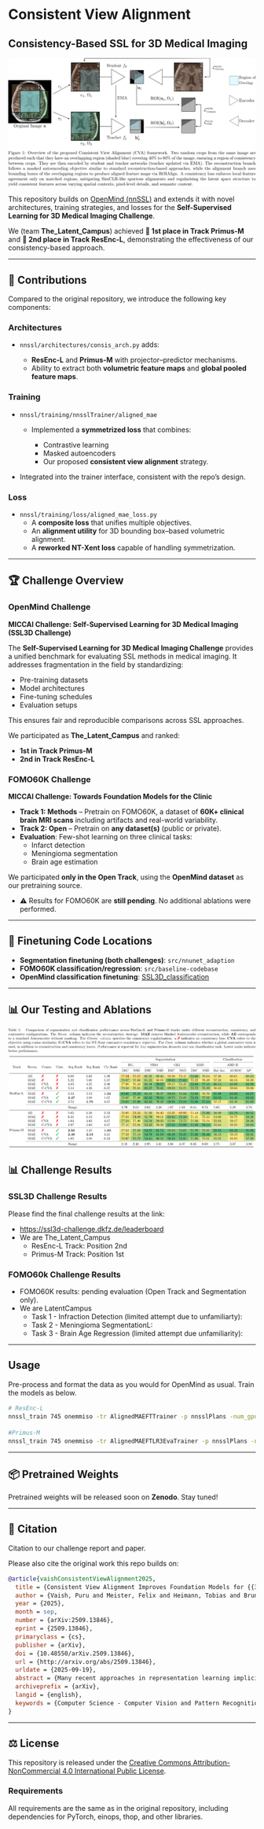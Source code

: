 # Consistent View Alignment
## Consistency-Based SSL for 3D Medical Imaging

![Schema](./assets/CVA/Schema.png)

This repository builds on [OpenMind (nnSSL)](link-to-original-repo) and extends it with novel architectures, training strategies, and losses for the **Self-Supervised Learning for 3D Medical Imaging Challenge**.

We (team **The\_Latent\_Campus**) achieved **🥇 1st place in Track Primus-M** and **🥈 2nd place in Track ResEnc-L**, demonstrating the effectiveness of our consistency-based approach.

---

## 🔧 Contributions

Compared to the original repository, we introduce the following key components:

### **Architectures**

* `nnssl/architectures/consis_arch.py` adds:

  * **ResEnc-L** and **Primus-M** with projector–predictor mechanisms.
  * Ability to extract both **volumetric feature maps** and **global pooled feature maps**.

### **Training**
* `nnssl/training/nnsslTrainer/aligned_mae`
  * Implemented a **symmetrized loss** that combines:

    * Contrastive learning
    * Masked autoencoders
    * Our proposed **consistent view alignment** strategy.

* Integrated into the trainer interface, consistent with the repo’s design.

### **Loss**
* `nnssl/training/loss/aligned_mae_loss.py`
  * A **composite loss** that unifies multiple objectives.
  * An **alignment utility** for 3D bounding box–based volumetric alignment.
  * A **reworked NT-Xent loss** capable of handling symmetrization.

---

## 🏆 Challenge Overview


### OpenMind Challenge

**MICCAI Challenge: Self-Supervised Learning for 3D Medical Imaging (SSL3D Challenge)**

The **Self-Supervised Learning for 3D Medical Imaging Challenge** provides a unified benchmark for evaluating SSL methods in medical imaging.
It addresses fragmentation in the field by standardizing:

* Pre-training datasets
* Model architectures
* Fine-tuning schedules
* Evaluation setups

This ensures fair and reproducible comparisons across SSL approaches.

We participated as **The\_Latent\_Campus** and ranked:

* **1st in Track Primus-M**
* **2nd in Track ResEnc-L**


### FOMO60K Challenge

**MICCAI Challenge: Towards Foundation Models for the Clinic**  

- **Track 1: Methods** – Pretrain on FOMO60K, a dataset of **60K+ clinical brain MRI scans** including artifacts and real-world variability.  
- **Track 2: Open** – Pretrain on **any dataset(s)** (public or private).  
- **Evaluation**: Few-shot learning on three clinical tasks:  
  * Infarct detection  
  * Meningioma segmentation  
  * Brain age estimation  

We participated **only in the Open Track**, using the **OpenMind dataset** as our pretraining source.  

- ⚠️ Results for FOMO60K are **still pending**. No additional ablations were performed. 
---

## 🔗 Finetuning Code Locations
- **Segmentation finetuning (both challenges)**: `src/nnunet_adaption`  
- **FOMO60K classification/regression**: `src/baseline-codebase`  
- **OpenMind classification finetuning**: [SSL3D_classification](https://github.com/constantinulrich/SSL3D_classification)  

---

## 📊 Our Testing and Ablations 

![Challenge Results](./assets/CVA/Results.png)

## 📊 Challenge Results

### SSL3D Challenge Results

Please find the final challenge results at the link:
* https://ssl3d-challenge.dkfz.de/leaderboard
* We are The_Latent_Campus
  * ResEnc-L Track: Position 2nd
  * Primus-M Track: Position 1st

### FOMO60k Challenge Results
* FOMO60K results: pending evaluation (Open Track and Segmentation only).
* We are LatentCampus
  * Task 1 - Infraction Detection (limited attempt due to unfamiliarty): 
  * Task 2 - Meningioma SegmentationL: 
  * Task 3 - Brain Age Regression (limited attempt due unfamiliarity): 

---

## Usage

Pre-process and format the data as you would for OpenMind as usual. Train the models as below.


```bash
# ResEnc-L
nnssl_train 745 onemmiso -tr AlignedMAEFTTrainer -p nnsslPlans -num_gpus 1 -pretrained_weights ${nnssl_results}/Dataset745_OpenMind/MAETrainer/fold_all/checkpoint_final.pth || true

#Primus-M
nnssl_train 745 onemmiso -tr AlignedMAEFTLR3EvaTrainer -p nnsslPlans -num_gpus 1 -pretrained_weights ${nnssl_results}/Dataset745_OpenMind/MAETrainer/fold_all/checkpoint_final.pth || true
```

----

## 📦 Pretrained Weights

Pretrained weights will be released soon on **Zenodo**. Stay tuned!

---

## 📖 Citation

Citation to our challenge report and paper.

Please also cite the original work this repo builds on:

```bibtex
@article{vaishConsistentViewAlignment2025,
  title = {Consistent View Alignment Improves Foundation Models for {{3D}} Medical Image Segmentation},
  author = {Vaish, Puru and Meister, Felix and Heimann, Tobias and Brune, Christoph and Wolterink, Jelmer M.},
  year = {2025},
  month = sep,
  number = {arXiv:2509.13846},
  eprint = {2509.13846},
  primaryclass = {cs},
  publisher = {arXiv},
  doi = {10.48550/arXiv.2509.13846},
  url = {http://arxiv.org/abs/2509.13846},
  urldate = {2025-09-19},
  abstract = {Many recent approaches in representation learning implicitly assume that uncorrelated views of a data point are sufficient to learn meaningful representations for various downstream tasks. In this work, we challenge this assumption and demonstrate that meaningful structure in the latent space does not emerge naturally. Instead, it must be explicitly induced. We propose a method that aligns representations from different views of the data to align complementary information without inducing false positives. Our experiments show that our proposed self-supervised learning method, Consistent View Alignment, improves performance for downstream tasks, highlighting the critical role of structured view alignment in learning effective representations. Our method achieved first and second place in the MICCAI 2025 SSL3D challenge when using a Primus vision transformer and ResEnc convolutional neural network, respectively. The code and pretrained model weights are released at https://github.com/Tenbatsu24/LatentCampus.},
  archiveprefix = {arXiv},
  langid = {english},
  keywords = {Computer Science - Computer Vision and Pattern Recognition,Computer Science - Machine Learning},
}
```

---

## ⚖ License

This repository is released under the [Creative Commons Attribution-NonCommercial 4.0 International Public License](./LICENSE.md).

### Requirements

All requirements are the same as in the original repository, including dependencies for PyTorch, einops, thop, and other libraries.


